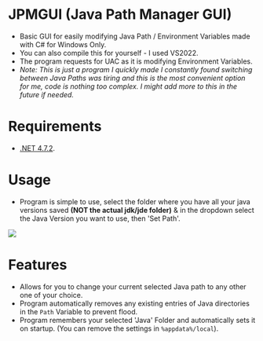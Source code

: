 # JPMGUI (Java Path Manager GUI)
- Basic GUI for easily modifying Java Path / Environment Variables made with C# for Windows Only.
- You can also compile this for yourself - I used VS2022.
- The program requests for UAC as it is modifying Environment Variables.
- *Note: This is just a program I quickly made I constantly found switching between Java Paths was tiring and this is the most convenient option for me, code is nothing too complex. I might add more to this in the future if needed.*

# Requirements
- [.NET 4.7.2](https://dotnet.microsoft.com/en-us/download/dotnet-framework/net472).

# Usage
- Program is simple to use, select the folder where you have all your java versions saved **(NOT the actual jdk/jde folder)** & in the dropdown select the Java Version you want to use, then 'Set Path'.

<img src = "https://cdn.discordapp.com/attachments/833632547207643139/967394351388958720/unknown.png"></img>

# Features
- Allows for you to change your current selected Java path to any other one of your choice.
- Program automatically removes any existing entries of Java directories in the `Path` Variable to prevent flood.
- Program remembers your selected 'Java' Folder and automatically sets it on startup. (You can remove the settings in `%appdata%/local`).
